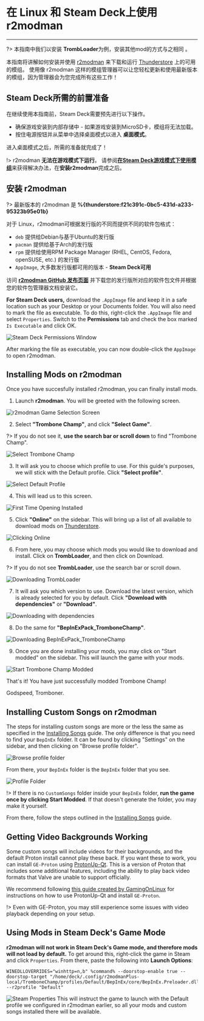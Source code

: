 # 在 Linux 和 Steam Deck上使用 r2modman
---

?> 本指南中我们以安装 **TrombLoader**为例，安装其他mod的方式与之相同 。

本指南将讲解如何安装并使用 [r2modman](https://github.com/ebkr/r2modmanPlus/releases/latest/) 来下载和运行 [Thunderstore](https://trombone-champ.thunderstore.io/) 上的可用的模组。 使用像 r2modman 这样的模组管理器可以让您轻松更新和使用最新版本的模组，因为管理器会为您完成所有这些工作！

## Steam Deck所需的前置准备
在继续使用本指南前，Steam Deck需要预先进行以下操作。

 - 确保游戏安装到内部存储中 - 如果游戏安装到MicroSD卡，模组将无法加载。
 - 按住电源按钮并从菜单中选择桌面模式以进入 **桌面模式**。

进入桌面模式之后，所需的准备就完成了！

!> r2modman **无法在游戏模式下运行**。 请参阅[**在Steam Deck游戏模式下使用模组**](installing-r2modman-linux?id=using-mods-in-steam-decks-game-mode)来获得解决办法，在**安装r2modman**完成之后。

## 安装 r2modman

?> 最新版本的 r2modman 是 **%{thunderstore:f21c391c-0bc5-431d-a233-95323b95e01b}**

对于 Linux，r2modman可根据发行版的不同而提供不同的软件包格式：

 - `deb` 提供给Debian与基于Ubuntu的发行版
 - `pacman` 提供给基于Arch的发行版
 - `rpm` 提供给使用RPM Package Manager (RHEL, CentOS, Fedora, openSUSE, etc.) 的发行版
 - `AppImage`, 大多数发行版都可用的版本 - **Steam Deck可用**

访问 [**r2modman GitHub 发布页面**](https://github.com/ebkr/r2modmanPlus/releases/latest/) 并下载您的发行版所对应的软件包文件并根据您的软件包管理器文档安装它。

**For Steam Deck users,** download the `.AppImage` file and keep it in a safe location such as your Desktop or your Documents folder. You will also need to mark the file as executable. To do this, right-click the `.AppImage` file and select `Properties`. Switch to the **Permissions** tab and check the box marked `Is Executable` and click OK.

![Steam Deck Permissions Window](../docs/files/r2modman-linux/appimageproperties.png)

After marking the file as executable, you can now double-click the `AppImage` to open r2modman.

## Installing Mods on r2modman

Once you have succesfully installed r2modman, you can finally install mods.

1. Launch **r2modman**. You will be greeted with the following screen.

![r2modman Game Selection Screen](../docs/files/r2modman-linux/gameselection.png)

2. Select **"Trombone Champ"**, and click **"Select Game"**.

?> If you do not see it, **use the search bar or scroll down** to find "Trombone Champ".

![Select Trombone Champ](../docs/files/r2modman-linux/selecttc.png)

3. It will ask you to choose which profile to use. For this guide's purposes, we will stick with the Default profile. Click **"Select profile"**.

![Select Default Profile](../docs/files/r2modman-linux/profileselect.png)

4. This will lead us to this screen.

![First Time Opening Installed](../docs/files/r2modman-linux/firsttimeinstall.png)

5. Click **"Online"** on the sidebar. This will bring up a list of all available to download mods on [Thunderstore](https://trombone-champ.thunderstore.io/).

![Clicking Online](../docs/files/r2modman-linux/selectonline.png)

6. From here, you may choose which mods you would like to download and install. Click on **TrombLoader**, and then click on Download.

?> If you do not see **TrombLoader**, use the search bar or scroll down.

![Downloading TrombLoader](../docs/files/r2modman-linux/downloadtrombloader.png)

7. It will ask you which version to use. Download the latest version, which is already selected for you by default. Click **"Download with dependencies"** or **"Download"**.

![Downloading with dependencies](../docs/files/r2modman-linux/downloadlatest.png)

8. Do the same for **"BepInExPack_TromboneChamp"**.

![Downloading BepInExPack_TromboneChamp](../docs/files/r2modman-linux/downloadbepinex.png)

9. Once you are done installing your mods, you may click on "Start modded" on the sidebar. This will launch the game with your mods.

![Start Trombone Champ Modded](../docs/files/r2modman-linux/startmodded.png)

That's it! You have just successfully modded Trombone Champ!

Godspeed, Tromboner.

## Installing Custom Songs on r2modman

The steps for installing custom songs are more or the less the same as specified in the [Installing Songs](installing-songs) guide. The only difference is that you need to find your `BepInEx` folder. It can be found by clicking "Settings" on the sidebar, and then clicking on "Browse profile folder".

![Browse profile folder](../docs/files/r2modman-linux/browseprofile.png)

From there, your `BepInEx` folder is the `BepInEx` folder that you see.

![Profile Folder](../docs/files/r2modman-linux/profilefolder.png)

!> If there is no `CustomSongs` folder inside your `BepInEx` folder, **run the game once by clicking Start Modded**. If that doesn't generate the folder, you may make it yourself.

From there, follow the steps outlined in the [Installing Songs](installing-songs) guide.

## Getting Video Backgrounds Working
Some custom songs will include videos for their backgrounds, and the default Proton install cannot play these back. If you want these to work, you can install `GE-Proton` using [ProtonUp-Qt](https://davidotek.github.io/protonup-qt/). This is a version of Proton that includes some additional features, including the ability to play back video formats that Valve are unable to support officially.

We recommend following [this guide created by GamingOnLinux](https://www.gamingonlinux.com/2022/03/protonup-qt-got-upgraded-heres-how-to-use-it-on-steam-deck-and-linux/) for instructions on how to use ProtonUp-Qt and install `GE-Proton`.

!> Even with GE-Proton, you may still experience some issues with video playback depending on your setup.

## Using Mods in Steam Deck's Game Mode
**r2modman will not work in Steam Deck's Game mode, and therefore mods will not load by default.** To get around this, right-click the game in Steam and click `Properties`. From there, paste the following into **Launch Options**:

```
WINEDLLOVERRIDES="winhttp=n,b" %command% --doorstop-enable true --doorstop-target "/home/deck/.config/r2modmanPlus-local/TromboneChamp/profiles/Default/BepInEx/core/BepInEx.Preloader.dll" --r2profile "Default"
```
![Steam Properties](../docs/files/r2modman-linux/steamproperties.png) This will instruct the game to launch with the Default profile we configured in r2modman earlier, so all your mods and custom songs installed there will be available.
